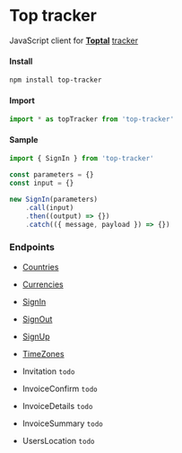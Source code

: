# Top tracker

JavaScript client for **[Toptal](https://www.toptal.com/)** [tracker](https://www.toptal.com/tracker)

#### Install

```bash
npm install top-tracker
```

#### Import

```js
import * as topTracker from 'top-tracker'
```

#### Sample

```js
import { SignIn } from 'top-tracker'

const parameters = {}
const input = {}

new SignIn(parameters)
    .call(input)
    .then((output) => {})
    .catch(({ message, payload }) => {})
```

### Endpoints

-   [Countries](./docs/Countries/readme.md)

-   [Currencies](./docs/Currencies/readme.md)

-   [SignIn](./docs/SignIn/readme.md)

-   [SignOut](./docs/SignOut/readme.md)

-   [SignUp](./docs/SignUp/readme.md)

-   [TimeZones](./docs/TimeZones/readme.md)

-   Invitation `todo`

-   InvoiceConfirm `todo`

-   InvoiceDetails `todo`

-   InvoiceSummary `todo`

-   UsersLocation `todo`

